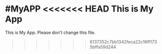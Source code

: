 #MyAPP
<<<<<<< HEAD
This is My App
=======
This is My App. 
Please don't change this file.
>>>>>>> 6137352c7bb1342feca22c16ff1735bffa59d244
